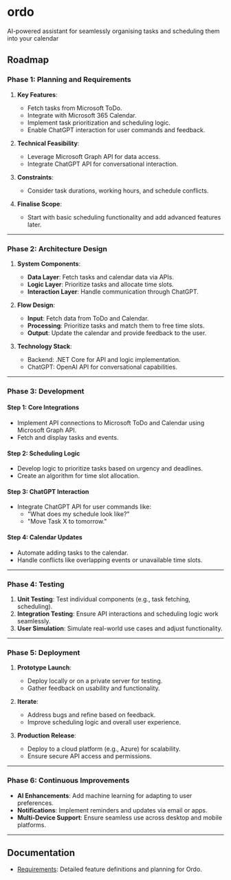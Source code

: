 # ordo
AI-powered assistant for seamlessly organising tasks and scheduling them into your calendar

## Roadmap

### Phase 1: Planning and Requirements
1. **Key Features**:
   - Fetch tasks from Microsoft ToDo.
   - Integrate with Microsoft 365 Calendar.
   - Implement task prioritization and scheduling logic.
   - Enable ChatGPT interaction for user commands and feedback.

2. **Technical Feasibility**:
   - Leverage Microsoft Graph API for data access.
   - Integrate ChatGPT API for conversational interaction.

3. **Constraints**:
   - Consider task durations, working hours, and schedule conflicts.

4. **Finalise Scope**:
   - Start with basic scheduling functionality and add advanced features later.

---

### Phase 2: Architecture Design
1. **System Components**:
   - **Data Layer**: Fetch tasks and calendar data via APIs.
   - **Logic Layer**: Prioritize tasks and allocate time slots.
   - **Interaction Layer**: Handle communication through ChatGPT.

2. **Flow Design**:
   - **Input**: Fetch data from ToDo and Calendar.
   - **Processing**: Prioritize tasks and match them to free time slots.
   - **Output**: Update the calendar and provide feedback to the user.

3. **Technology Stack**:
   - Backend: .NET Core for API and logic implementation.
   - ChatGPT: OpenAI API for conversational capabilities.

---

### Phase 3: Development
#### Step 1: Core Integrations
- Implement API connections to Microsoft ToDo and Calendar using Microsoft Graph API.
- Fetch and display tasks and events.

#### Step 2: Scheduling Logic
- Develop logic to prioritize tasks based on urgency and deadlines.
- Create an algorithm for time slot allocation.

#### Step 3: ChatGPT Interaction
- Integrate ChatGPT API for user commands like:
  - "What does my schedule look like?"
  - "Move Task X to tomorrow."

#### Step 4: Calendar Updates
- Automate adding tasks to the calendar.
- Handle conflicts like overlapping events or unavailable time slots.

---

### Phase 4: Testing
1. **Unit Testing**: Test individual components (e.g., task fetching, scheduling).
2. **Integration Testing**: Ensure API interactions and scheduling logic work seamlessly.
3. **User Simulation**: Simulate real-world use cases and adjust functionality.

---

### Phase 5: Deployment
1. **Prototype Launch**:
   - Deploy locally or on a private server for testing.
   - Gather feedback on usability and functionality.

2. **Iterate**:
   - Address bugs and refine based on feedback.
   - Improve scheduling logic and overall user experience.

3. **Production Release**:
   - Deploy to a cloud platform (e.g., Azure) for scalability.
   - Ensure secure API access and permissions.

---

### Phase 6: Continuous Improvements
- **AI Enhancements**: Add machine learning for adapting to user preferences.
- **Notifications**: Implement reminders and updates via email or apps.
- **Multi-Device Support**: Ensure seamless use across desktop and mobile platforms.

---

## Documentation
- [Requirements](docs/requirements.md): Detailed feature definitions and planning for Ordo.
